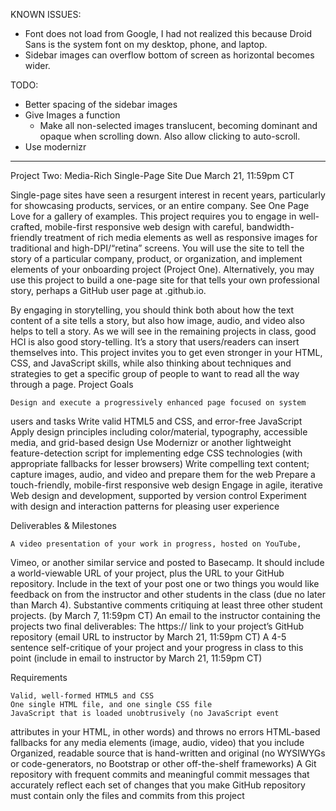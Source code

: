 KNOWN ISSUES:
  - Font does not load from Google, I had not realized this because
    Droid Sans is the system font on my desktop, phone, and laptop.
  - Sidebar images can overflow bottom of screen as horizontal becomes wider.

TODO:
  - Better spacing of the sidebar images
  - Give Images a function
    - Make all non-selected images translucent, becoming dominant and opaque 
      when scrolling down. Also allow clicking to auto-scroll.
  - Use modernizr

----------------------------------------------------------------------------

Project Two: Media-Rich Single-Page Site Due March 21, 11:59pm CT

Single-page sites have seen a resurgent interest in recent years, 
particularly for showcasing products, services, or an entire company. 
See One Page Love for a gallery of examples. This project requires you 
to engage in well-crafted, mobile-first responsive web design with 
careful, bandwidth-friendly treatment of rich media elements as well as 
responsive images for traditional and high-DPI/“retina” screens. You 
will use the site to tell the story of a particular company, product, or 
organization, and implement elements of your onboarding project (Project 
One). Alternatively, you may use this project to build a one-page site 
for that tells your own professional story, perhaps a GitHub user page 
at <username>.github.io.

By engaging in storytelling, you should think both about how the text 
content of a site tells a story, but also how image, audio, and video 
also helps to tell a story. As we will see in the remaining projects in 
class, good HCI is also good story-telling. It’s a story that 
users/readers can insert themselves into. This project invites you to 
get even stronger in your HTML, CSS, and JavaScript skills, while also 
thinking about techniques and strategies to get a specific group of 
people to want to read all the way through a page.
Project Goals

    Design and execute a progressively enhanced page focused on system 
users and tasks
    Write valid HTML5 and CSS, and error-free JavaScript
    Apply design principles including color/material, typography, 
accessible media, and grid-based design
    Use Modernizr or another lightweight feature-detection script for 
implementing edge CSS technologies (with appropriate fallbacks for 
lesser browsers)
    Write compelling text content; capture images, audio, and video and 
prepare them for the web
    Prepare a touch-friendly, mobile-first responsive web design
    Engage in agile, iterative Web design and development, supported by 
version control
    Experiment with design and interaction patterns for pleasing user 
experience

Deliverables & Milestones

    A video presentation of your work in progress, hosted on YouTube, 
Vimeo, or another similar service and posted to Basecamp. It should 
include a world-viewable URL of your project, plus the URL to your 
GitHub repository. Include in the text of your post one or two things 
you would like feedback on from the instructor and other students in the 
class (due no later than March 4).
    Substantive comments critiquing at least three other student 
projects. (by March 7, 11:59pm CT)
    An email to the instructor containing the projects two final 
deliverables:
        The https:// link to your project’s GitHub repository (email URL 
to instructor by March 21, 11:59pm CT)
        A 4-5 sentence self-critique of your project and your progress 
in class to this point (include in email to instructor by March 21, 
11:59pm CT)

Requirements

    Valid, well-formed HTML5 and CSS
    One single HTML file, and one single CSS file
    JavaScript that is loaded unobtrusively (no JavaScript event 
attributes in your HTML, in other words) and throws no errors
    HTML-based fallbacks for any media elements (image, audio, video) 
that you include
    Organized, readable source that is hand-written and original (no 
WYSIWYGs or code-generators, no Bootstrap or other off-the-shelf 
frameworks)
    A Git repository with frequent commits and meaningful commit 
messages that accurately reflect each set of changes that you make
    GitHub repository must contain only the files and commits from this 
project


